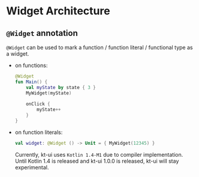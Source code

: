 # Widget Architecture
## `@Widget` annotation
`@Widget` can be used to mark a function / function literal / functional type as a widget.
- on functions:  
  ```kotlin
  @Widget
  fun Main() {
      val myState by state { 3 }
      MyWidget(myState)
      
      onClick {
          myState++
      }
  }
  ```
- on function literals:
  ```kotlin
  val widget: @Widget () -> Unit = { MyWidget(12345) }
  ```
  
  
  Currently, kt-ui uses `Kotlin 1.4-M1` due to compiler implementation.
  Until Kotlin 1.4 is released and kt-ui 1.0.0 is released, kt-ui will stay experimental.
